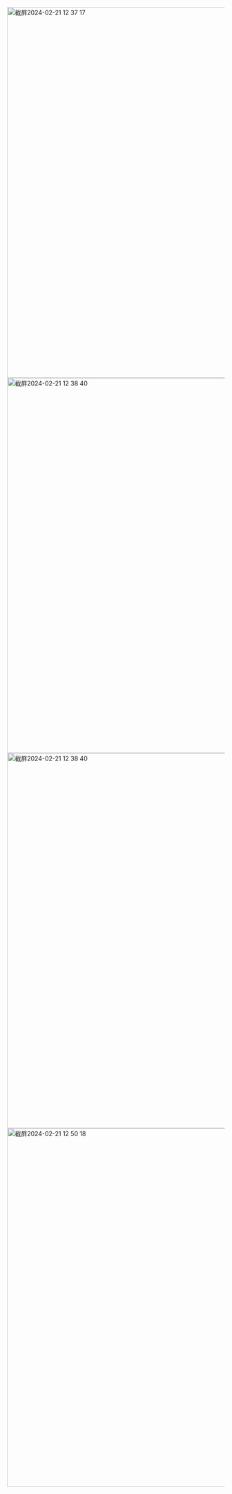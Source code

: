 <img width="859" alt="截屏2024-02-21 12 37 17" src="https://github.com/xkong-study/gucheng_algorithm/assets/100473178/66af35b5-9f9f-41e2-8728-df05b76d730d">

<img width="869" alt="截屏2024-02-21 12 38 40" src="https://github.com/xkong-study/gucheng_algorithm/assets/100473178/9c5a99f2-b2d2-40c6-907e-ace8b18711df">

<img width="869" alt="截屏2024-02-21 12 38 40" src="https://github.com/xkong-study/gucheng_algorithm/assets/100473178/50e340d0-e7fd-4c27-8d4a-e656ddcd4d97">

<img width="831" alt="截屏2024-02-21 12 50 18" src="https://github.com/xkong-study/gucheng_algorithm/assets/100473178/6a4b67b3-e23f-4e33-a890-0d1417f5c697">

